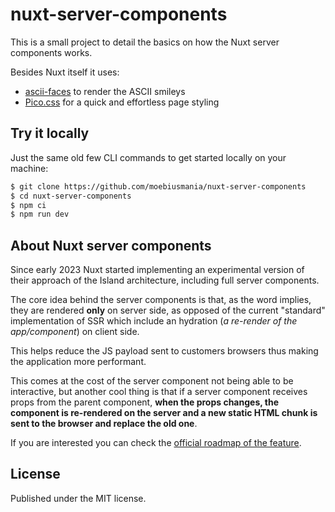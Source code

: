 # nuxt-server-components
This is a small project to detail the basics on how the Nuxt server components works.

Besides Nuxt itself it uses:
- [ascii-faces]() to render the ASCII smileys
- [Pico.css](https://picocss.com/) for a quick and effortless page styling

## Try it locally
Just the same old few CLI commands to get started locally on your machine:

```bash
$ git clone https://github.com/moebiusmania/nuxt-server-components
$ cd nuxt-server-components
$ npm ci
$ npm run dev
```

## About Nuxt server components
Since early 2023 Nuxt started implementing an experimental version of their approach of the Island architecture, including full server components.

The core idea behind the server components is that, as the word implies, they are rendered **only** on server side, as opposed of the current "standard" implementation of SSR which include an hydration (_a re-render of the app/component_) on client side.

This helps reduce the JS payload sent to customers browsers thus making the application more performant.

This comes at the cost of the server component not being able to be interactive, but another cool thing is that if a server component receives props from the parent component, **when the props changes, the component is re-rendered on the server and a new static HTML chunk is sent to the browser and replace the old one**.

If you are interested you can check the [official roadmap of the feature](https://github.com/nuxt/nuxt/issues/19772).

## License
Published under the MIT license.